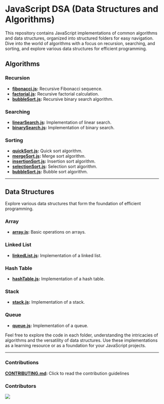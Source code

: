 # JavaScript DSA (Data Structures and Algorithms)

This repository contains JavaScript implementations of common algorithms and data structures, organized into structured folders for easy navigation. Dive into the world of algorithms with a focus on recursion, searching, and sorting, and explore various data structures for efficient programming.

## Algorithms

### Recursion

- **[fibonacci.js](algorithms/recursion/recursive_fibonacci.js):** Recursive Fibonacci sequence.
- **[factorial.js](algorithms/recursion/recursive_factorial.js):** Recursive factorial calculation.
- **[bubbleSort.js](algorithms/recursion/recursive_binary_search.js):** Recursive binary search algorithm.

### Searching

- **[linearSearch.js](algorithms/searching/linear_search.js):** Implementation of linear search.
- **[binarySearch.js](algorithms/searching/binary_search.js):** Implementation of binary search.

### Sorting

- **[quickSort.js](algorithms/sorting/quickSort.js):** Quick sort algorithm.
- **[mergeSort.js](algorithms/sorting/mergeSort.js):** Merge sort algorithm.
- **[insertionSort.js](algorithms/sorting/insertionSort.js):** Insertion sort algorithm.
- **[selectionSort.js](algorithms/sorting/selectionSort.js):** Selection sort algorithm.
- **[bubbleSort.js](algorithms/sorting/bubbleSort.js):** Bubble sort algorithm.

<hr />

## Data Structures

Explore various data structures that form the foundation of efficient programming.

### Array

- **[array.js](data-structures/array/array.js):** Basic operations on arrays.

### Linked List

- **[linkedList.js](data-structures/linked-list/linked_list.js):** Implementation of a linked list.

### Hash Table

- **[hashTable.js](data-structures/hash-table/hash-table.js):** Implementation of a hash table.

### Stack

- **[stack.js](data-structures/stack/stack.js):** Implementation of a stack.

### Queue

- **[queue.js](data-structures/queue/queue.js):** Implementation of a queue.

Feel free to explore the code in each folder, understanding the intricacies of algorithms and the versatility of data structures. Use these implementations as a learning resource or as a foundation for your JavaScript projects.

<hr />

### Contributions

**[CONTRIBUTING.md](CONTRIBUTING.md):** Click to read the contribution guidelines

### Contributors
<a href = "https://github.com/Tanu-N-Prabhu/Python/graphs/contributors">
  <img src = "https://contrib.rocks/image?repo=fasilofficial/javascript-dsa"/>
</a>
